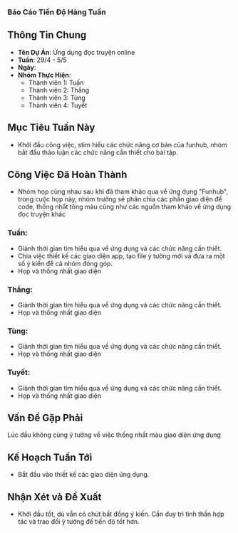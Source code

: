 ### Báo Cáo Tiến Độ Hàng Tuần

## Thông Tin Chung
- **Tên Dự Án**: Ứng dụng đọc truyện online
- **Tuần**: 29/4 - 5/5
- **Ngày**: 
- **Nhóm Thực Hiện**: 
  - Thành viên 1: Tuấn
  - Thành viên 2: Thắng
  - Thành viên 3: Tùng
  - Thành viên 4: Tuyết

## Mục Tiêu Tuần Này
- Khởi đầu công việc, stìm hiểu các chức năng cơ bản của funhub, nhóm bắt đầu thảo luận các chức năng cần thiết cho bài tập.

## Công Việc Đã Hoàn Thành
- Nhóm họp cùng nhau sau khi đã tham khảo qua về ứng dụng "Funhub", trong cuộc họp này, nhóm trưởng sẽ phân chia các phần giao diện để code, thống nhất tông màu cũng như các nguồn tham khảo về ứng dụng đọc truyện khác
### Tuấn:
- Giành thời gian tìm hiểu qua về ứng dụng và các chức năng cần thiết.
- Chia việc thiết kế các giao diện app, tạo file ý tưởng mới và đưa ra một số ý kiến để cả nhóm đóng góp.
- Họp và thống nhất giao diện

### Thắng:
- Giành thời gian tìm hiểu qua về ứng dụng và các chức năng cần thiết.
- Họp và thống nhất giao diện

### Tùng:
- Giành thời gian tìm hiểu qua về ứng dụng và các chức năng cần thiết.
- Họp và thống nhất giao diện

### Tuyết:
- Giành thời gian tìm hiểu qua về ứng dụng và các chức năng cần thiết.
- Họp và thống nhất giao diện

## Vấn Đề Gặp Phải
Lúc đầu không cùng ý tưởng về việc thống nhất màu giao diện ứng dụng

## Kế Hoạch Tuần Tới
- Bắt đầu vào thiết kế các giao diện ứng dụng.

## Nhận Xét và Đề Xuất
- Khởi đầu tốt, dù vẫn có chút bất đồng ý kiến. Cần duy trì tinh thần hợp tác và trao đổi ý tưởng để tiến độ tốt hơn.




